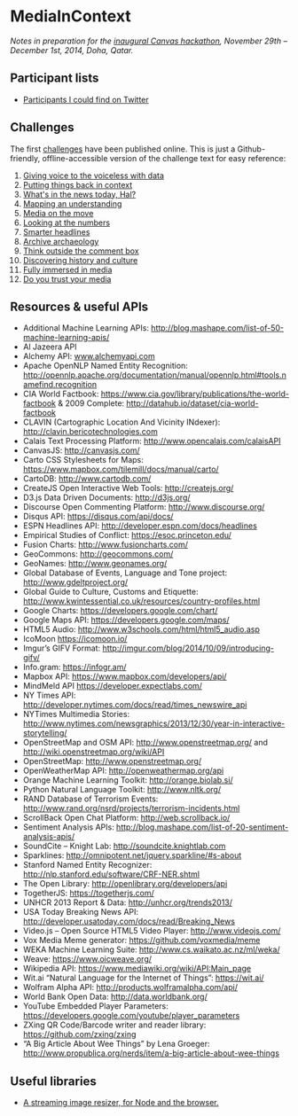 MediaInContext
===============

_Notes in preparation for the [inaugural Canvas hackathon](http://canvas.aljazeera.com), November 29th – December 1st, 2014, Doha, Qatar._

## Participant lists

* [Participants I could find on Twitter](https://twitter.com/phillipadsmith/lists/media-in-context/members)

## Challenges

The first [challenges](http://canvas.aljazeera.com/challenges/) have been published online. This is just a Github-friendly, offline-accessible version of the challenge text for easy reference:

1. [Giving voice to the voiceless with data](challenges/example-1-giving-voice-to-the-voiceless-with-data.md)
1. [Putting things back in context](challenges/example-2-whats-in-the-papers-today-hal.md)
1. [What's in the news today, Hal?](challenges/example-3-putting-things-back-in-context.md)
1. [Mapping an understanding](challenges/example-4-mapping-an-understanding.md)
1. [Media on the move](challenges/example-5-media-on-the-move.md)
1. [Looking at the numbers](challenges/example-6-looking-at-the-numbers.md)
1. [Smarter headlines](challenges/example-7-smarter-headlines.md)
1. [Archive archaeology](challenges/example-8-archive-archaeology.md)
1. [Think outside the comment box](challenges/example-9-think-outside-the-comment-box.md)
1. [Discovering history and culture](challenges/example-10-discovering-history-and-culture.md)
1. [Fully immersed in media](challenges/example-11-fully-immersed-in-media.md)
1. [Do you trust your media](challenges/example-12-do-you-trust-your-media.md)


## Resources & useful APIs

* Additional Machine Learning APIs: http://blog.mashape.com/list-of-50-machine-learning-apis/
* Al Jazeera API
* Alchemy API: www.alchemyapi.com
* Apache OpenNLP Named Entity Recognition: http://opennlp.apache.org/documentation/manual/opennlp.html#tools.namefind.recognition
* CIA World Factbook: https://www.cia.gov/library/publications/the-world-factbook & 2009 Complete: http://datahub.io/dataset/cia-world-factbook
* CLAVIN (Cartographic Location And Vicinity INdexer): http://clavin.bericotechnologies.com
* Calais Text Processing Platform: http://www.opencalais.com/calaisAPI
* CanvasJS: http://canvasjs.com/
* Carto CSS Stylesheets for Maps: https://www.mapbox.com/tilemill/docs/manual/carto/
* CartoDB: http://www.cartodb.com/
* CreateJS Open Interactive Web Tools: http://createjs.org/
* D3.js Data Driven Documents: http://d3js.org/
* Discourse Open Commenting Platform: http://www.discourse.org/
* Disqus API: https://disqus.com/api/docs/
* ESPN Headlines API: http://developer.espn.com/docs/headlines
* Empirical Studies of Conflict: https://esoc.princeton.edu/
* Fusion Charts: http://www.fusioncharts.com/
* GeoCommons: http://geocommons.com/
* GeoNames: http://www.geonames.org/
* Global Database of Events, Language and Tone project: http://www.gdeltproject.org/
* Global Guide to Culture, Customs and Etiquette: http://www.kwintessential.co.uk/resources/country-profiles.html
* Google Charts: https://developers.google.com/chart/
* Google Maps API: https://developers.google.com/maps/
* HTML5 Audio: http://www.w3schools.com/html/html5_audio.asp
* IcoMoon https://icomoon.io/
* Imgur’s GIFV Format: http://imgur.com/blog/2014/10/09/introducing-gifv/
* Info.gram: https://infogr.am/
* Mapbox API: https://www.mapbox.com/developers/api/
* MindMeld API https://developer.expectlabs.com/
* NY Times API: http://developer.nytimes.com/docs/read/times_newswire_api
* NYTimes Multimedia Stories: http://www.nytimes.com/newsgraphics/2013/12/30/year-in-interactive-storytelling/
* OpenStreetMap and OSM API: http://www.openstreetmap.org/ and http://wiki.openstreetmap.org/wiki/API
* OpenStreetMap: http://www.openstreetmap.org/
* OpenWeatherMap API: http://openweathermap.org/api
* Orange Machine Learning Toolkit: http://orange.biolab.si/
* Python Natural Language Toolkit: http://www.nltk.org/
* RAND Database of Terrorism Events: http://www.rand.org/nsrd/projects/terrorism-incidents.html
* ScrollBack Open Chat Platform: http://web.scrollback.io/
* Sentiment Analysis APIs: http://blog.mashape.com/list-of-20-sentiment-analysis-apis/
* SoundCite – Knight Lab: http://soundcite.knightlab.com
* Sparklines: http://omnipotent.net/jquery.sparkline/#s-about
* Stanford Named Entity Recognizer: http://nlp.stanford.edu/software/CRF-NER.shtml
* The Open Library: http://openlibrary.org/developers/api
* TogetherJS: https://togetherjs.com/
* UNHCR 2013 Report & Data: http://unhcr.org/trends2013/
* USA Today Breaking News API: http://developer.usatoday.com/docs/read/Breaking_News
* Video.js – Open Source HTML5 Video Player: http://www.videojs.com/
* Vox Media Meme generator: https://github.com/voxmedia/meme
* WEKA Machine Learning Suite: http://www.cs.waikato.ac.nz/ml/weka/
* Weave: https://www.oicweave.org/
* Wikipedia API: https://www.mediawiki.org/wiki/API:Main_page
* Wit.ai “Natural Language for the Internet of Things”: https://wit.ai/
* Wolfram Alpha API: http://products.wolframalpha.com/api/
* World Bank Open Data: http://data.worldbank.org/
* YouTube Embedded Player Parameters: https://developers.google.com/youtube/player_parameters
* ZXing QR Code/Barcode writer and reader library: https://github.com/zxing/zxing
* “A Big Article About Wee Things” by Lena Groeger: http://www.propublica.org/nerds/item/a-big-article-about-wee-things

## Useful libraries

* [A streaming image resizer, for Node and the browser.](https://github.com/devongovett/resizer-stream)

